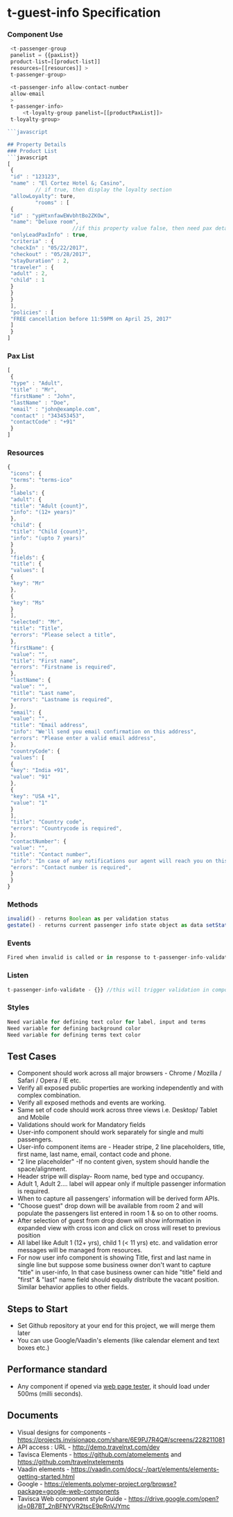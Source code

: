 # t-guest-info Specification

### Component Use
```javascript
 <t-passenger-group
 panelist = {{paxList}}
 product-list=[[product-list]]
 resources=[[resources]] >
 t-passenger-group>

 <t-passenger-info allow-contact-number
 allow-email
 >
 t-passenger-info>
     <t-loyalty-group panelist=[[productPaxList]]>
 t-loyalty-group>

```javascript

## Property Details
### Product List
```javascript
[
 {
 "id" : "123123",
 "name" : "El Cortez Hotel &; Casino",
         // if true, then display the loyalty section
 "allowLoyalty": ture,
         "rooms" : [
 {
 "id" : "ypHtxnfawEWvbhtBo2ZKOw",
 "name": "Deluxe room",
                     //if this property value false, then need pax details for all passenger
 "onlyLeadPaxInfo" : true,
 "criteria" : {
 "checkIn" : "05/22/2017",
 "checkout" : "05/28/2017",
 "stayDuration" : 2,
 "traveler" : {
 "adult" : 2,
 "child" : 1
 }
 }
 }
 ],
 "policies" : [
 "FREE cancellation before 11:59PM on April 25, 2017"
 ]
 }
]
```
### Pax List
```javascript
[
 {
 "type" : "Adult",
 "title" : "Mr",
 "firstName" : "John",
 "lastName" : "Doe",
 "email" : "john@example.com",
 "contact" : "343453453",
 "contactCode" : "+91"
 }
]
```


### Resources
```javascript
{
 "icons": {
 "terms": "terms-ico"
 },
 "labels": {
 "adult": {
 "title": "Adult {count}",
 "info": "(12+ years)"
 },
 "child": {
 "title": "Child {count}",
 "info": "(upto 7 years)"
 }
 },
 "fields": {
 "title": {
 "values": [
 {
 "key": "Mr"
 },
 {
 "key": "Ms"
 }
 ],
 "selected": "Mr",
 "title": "Title",
 "errors": "Please select a title",
 },
 "firstName": {
 "value": "",
 "title": "First name",
 "errors": "Firstname is required",
 },
 "lastName": {
 "value": "",
 "title": "Last name",
 "errors": "Lastname is required",
 },
 "email": {
 "value": "",
 "title": "Email address",
 "info": "We'll send you email confirmation on this address",
 "errors": "Please enter a valid email address",
 },
 "countryCode": {
 "values": [
 {
 "key": "India +91",
 "value": "91"
 },
 {
 "key": "USA +1",
 "value": "1"
 }
 ],
 "title": "Country code",
 "errors": "Countrycode is required",
 },
 "contactNumber": {
 "value": "",
 "title": "Contact number",
 "info": "In case of any notifications our agent will reach you on this number",
 "errors": "Contact number is required",
 }
 }
}
```


### Methods
```javascript
invalid() - returns Boolean as per validation status
gestate() - returns current passenger info state object as data setState("<data object>") - set current passenger info state “`
```
### Events
```javascript
Fired when invalid is called or in response to t-passenger-info-validate event t-passenger-info-status - {"invalid":true,"code":"pax1"}
```
### Listen
```javascript
t-passenger-info-validate - {}} //this will trigger validation in component
```


### Styles
```javascript
Need variable for defining text color for label, input and terms
Need variable for defining background color
Need variable for defining terms text color
```

## Test Cases
- Component should work across all major browsers - Chrome / Mozilla / Safari / Opera / IE etc.
- Verify all exposed public properties are working independently and with complex combination.
- Verify all exposed methods and events are working.
- Same set of code should work across three views i.e. Desktop/ Tablet and Mobile
- Validations should work for Mandatory fields
- User-info component should work separately for single and multi passengers.
- User-info component items are - Header stripe, 2 line placeholders, title, first name, last name, email, contact code and phone.
- "2 line placeholder" -If no content given, system should handle the space/alignment.
- Header stripe will display- Room name, bed type and occupancy.
- Adult 1, Adult 2.... label will appear only if multiple passenger information is required.
- When to capture all passengers' information will be derived form APIs.
- "Choose guest" drop down will be available from room 2 and will populate the passengers list entered in room 1 & so on to other rooms.
- After selection of guest from drop down will show information in expanded view with cross icon and click on cross will reset to previous position
- All label like Adult 1 (12+ yrs), child 1 (< 11 yrs) etc. and validation error messages will be managed from resources.
- For now user info component is showing Title, first and last name in single line but suppose some business owner don't want to capture "title" in user-info, In that case business owner can hide "title" field and "first" & "last" name field should equally distribute the vacant position. Similar behavior applies to other fields.

## Steps to Start
- Set Github repository at your end for this project, we will merge them later
- You can use Google/Vaadin's elements (like calendar element and text boxes etc.)

## Performance standard
- Any component if opened via [web page tester](https://www.webpagetest.org/), it should load under 500ms (milli seconds).

## Documents
- Visual designs for components - https://projects.invisionapp.com/share/6E9PJ7R4Q#/screens/228211081
- API access : URL - http://demo.travelnxt.com/dev
- Tavisca Elements - https://github.com/atomelements and https://github.com/travelnxtelements
- Vaadin elements - https://vaadin.com/docs/-/part/elements/elements-getting-started.html
- Google - https://elements.polymer-project.org/browse?package=google-web-components
- Tavisca Web component style Guide - https://drive.google.com/open?id=0B7BT_2nBFNYVR2tscE9pRnVJYmc
